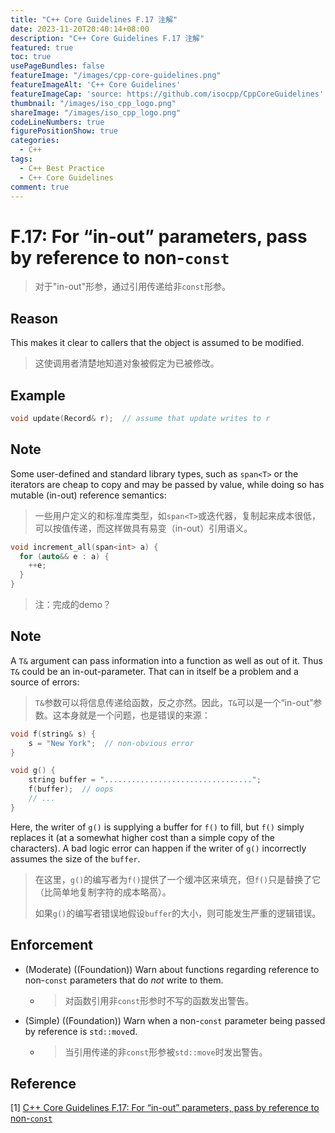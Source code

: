 ```yaml
---
title: "C++ Core Guidelines F.17 注解"
date: 2023-11-20T20:40:14+08:00
description: "C++ Core Guidelines F.17 注解"
featured: true
toc: true
usePageBundles: false
featureImage: "/images/cpp-core-guidelines.png"
featureImageAlt: 'C++ Core Guidelines'
featureImageCap: 'source: https://github.com/isocpp/CppCoreGuidelines'
thumbnail: "/images/iso_cpp_logo.png"
shareImage: "/images/iso_cpp_logo.png"
codeLineNumbers: true
figurePositionShow: true
categories:
  - C++
tags:
  - C++ Best Practice
  - C++ Core Guidelines
comment: true
---
```


# F.17: For “in-out” parameters, pass by reference to non-`const`

> 对于"in-out"形参，通过引用传递给非`const`形参。

## Reason

This makes it clear to callers that the object is assumed to be modified.

>这使调用者清楚地知道对象被假定为已被修改。

## Example

```c++
void update(Record& r);  // assume that update writes to r
```

## Note

Some user-defined and standard library types, such as `span<T>` or the iterators are cheap to copy and may be passed by value, while doing so has mutable (in-out) reference semantics:

>一些用户定义的和标准库类型，如`span<T>`或迭代器，复制起来成本很低，可以按值传递，而这样做具有易变（in-out）引用语义。

```c++
void increment_all(span<int> a) {
  for (auto&& e : a) {
    ++e;
  }
}
```

> 注：完成的demo？

## Note

A `T&` argument can pass information into a function as well as out of it. Thus `T&` could be an in-out-parameter. That can in itself be a problem and a source of errors:

> `T&`参数可以将信息传递给函数，反之亦然。因此，`T&`可以是一个“in-out”参数。这本身就是一个问题，也是错误的来源：

```c++
void f(string& s) {
    s = "New York";  // non-obvious error
}

void g() {
    string buffer = ".................................";
    f(buffer);	// oops
    // ...
}
```

Here, the writer of `g()` is supplying a buffer for `f()` to fill, but `f()` simply replaces it (at a somewhat higher cost than a simple copy of the characters). A bad logic error can happen if the writer of `g()` incorrectly assumes the size of the `buffer`.

>在这里，`g()`的编写者为`f()`提供了一个缓冲区来填充，但`f()`只是替换了它（比简单地复制字符的成本略高）。
>
>如果`g()`的编写者错误地假设`buffer`的大小，则可能发生严重的逻辑错误。

## Enforcement

- (Moderate) ((Foundation)) Warn about functions regarding reference to non-`const` parameters that do *not* write to them.

  - > 对函数引用非`const`形参时不写的函数发出警告。

- (Simple) ((Foundation)) Warn when a non-`const` parameter being passed by reference is `std::move`d.

  - >当引用传递的非`const`形参被`std::move`时发出警告。

## Reference

[1] [C++ Core Guidelines F.17: For “in-out” parameters, pass by reference to non-`const`](https://isocpp.github.io/CppCoreGuidelines/CppCoreGuidelines#f17-for-in-out-parameters-pass-by-reference-to-non-const)
